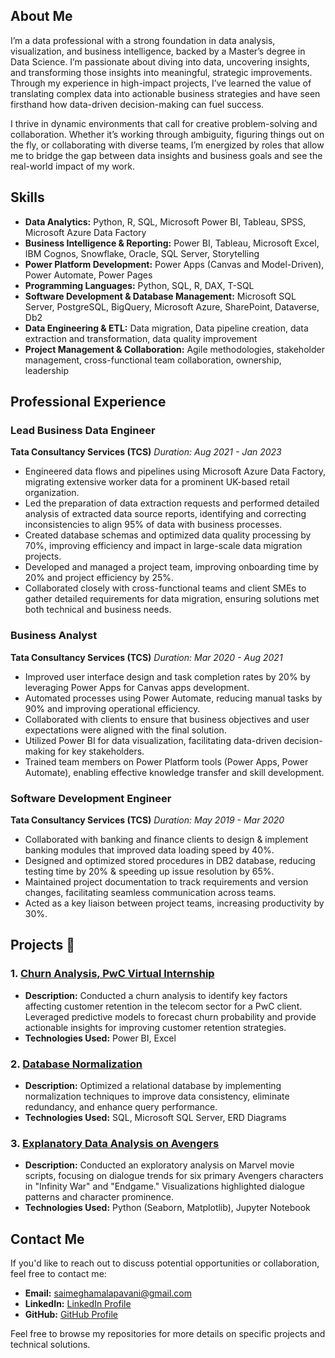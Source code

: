 ## About Me

I’m a data professional with a strong foundation in data analysis, visualization, and business intelligence, backed by a Master’s degree in Data Science. I’m passionate about diving into data, uncovering insights, and transforming those insights into meaningful, strategic improvements. Through my experience in high-impact projects, I’ve learned the value of translating complex data into actionable business strategies and have seen firsthand how data-driven decision-making can fuel success.

I thrive in dynamic environments that call for creative problem-solving and collaboration. Whether it’s working through ambiguity, figuring things out on the fly, or collaborating with diverse teams, I’m energized by roles that allow me to bridge the gap between data insights and business goals and see the real-world impact of my work.


## Skills

- **Data Analytics:** Python, R, SQL, Microsoft Power BI, Tableau, SPSS, Microsoft Azure Data Factory
- **Business Intelligence & Reporting:** Power BI, Tableau, Microsoft Excel, IBM Cognos, Snowflake, Oracle, SQL Server, Storytelling
- **Power Platform Development:** Power Apps (Canvas and Model-Driven), Power Automate, Power Pages
- **Programming Languages:** Python, SQL, R, DAX, T-SQL
- **Software Development & Database Management:** Microsoft SQL Server, PostgreSQL, BigQuery, Microsoft Azure, SharePoint, Dataverse, Db2
- **Data Engineering & ETL:** Data migration, Data pipeline creation, data extraction and transformation, data quality improvement
- **Project Management & Collaboration:** Agile methodologies, stakeholder management, cross-functional team collaboration, ownership, leadership

## Professional Experience

### Lead Business Data Engineer  
**Tata Consultancy Services (TCS)**
*Duration: Aug 2021 - Jan 2023*

- Engineered data flows and pipelines using Microsoft Azure Data Factory, migrating extensive worker data for a prominent UK-based retail organization.
- Led the preparation of data extraction requests and performed detailed analysis of extracted data source reports, identifying and correcting inconsistencies to align 95% of data with business processes.
- Created database schemas and optimized data quality processing by 70%, improving efficiency and impact in large-scale data migration projects.
- Developed and managed a project team, improving onboarding time by 20% and project efficiency by 25%.
- Collaborated closely with cross-functional teams and client SMEs to gather detailed requirements for data migration, ensuring solutions met both technical and business needs.


### Business Analyst  
**Tata Consultancy Services (TCS)**
*Duration: Mar 2020 - Aug 2021*

- Improved user interface design and task completion rates by 20% by leveraging Power Apps for Canvas apps development.
- Automated processes using Power Automate, reducing manual tasks by 90% and improving operational efficiency.
- Collaborated with clients to ensure that business objectives and user expectations were aligned with the final solution.
- Utilized Power BI for data visualization, facilitating data-driven decision-making for key stakeholders.
- Trained team members on Power Platform tools (Power Apps, Power Automate), enabling effective knowledge transfer and skill development.

### Software Development Engineer  
**Tata Consultancy Services (TCS)**
*Duration: May 2019 - Mar 2020*

- Collaborated with banking and finance clients to design & implement banking modules that improved data loading speed by 40%.
- Designed and optimized stored procedures in DB2 database, reducing testing time by 20% & speeding up issue resolution by 65%.
- Maintained project documentation to track requirements and version changes, facilitating seamless communication across teams.
- Acted as a key liaison between project teams, increasing productivity by 30%.

## Projects 🌟

### 1. **[Churn Analysis, PwC Virtual Internship](https://github.com/Megness6/PwC-Churn-Analysis/blob/7f1c0a9e71fa19b7eca37bbbb5e7059e9995bb1b/Task%203%20-%20Churn%20Analysis%20Dashboard.pdf)**
- **Description:** Conducted a churn analysis to identify key factors affecting customer retention in the telecom sector for a PwC client. Leveraged predictive models to forecast churn probability and provide actionable insights for improving customer retention strategies.
- **Technologies Used:** Power BI, Excel

### 2. **[Database Normalization](https://github.com/Megness6/Database-Normalization/blob/7fd4233c669c2f26ba4b11b71b8fc2976d43bfe1/mini%20project%202/mini_project2.py)**
- **Description:** Optimized a relational database by implementing normalization techniques to improve data consistency, eliminate redundancy, and enhance query performance.
- **Technologies Used:** SQL, Microsoft SQL Server, ERD Diagrams

### 3. **[Explanatory Data Analysis on Avengers](https://github.com/Megness6/EDA-on-Marvel/blob/ef38c76f5d16aa21605df4e86b8dea60410e1344/EDA%20on%20Marvel.ipynb)**
- **Description:** Conducted an exploratory analysis on Marvel movie scripts, focusing on dialogue trends for six primary Avengers characters in "Infinity War" and "Endgame." Visualizations highlighted dialogue patterns and character prominence.
- **Technologies Used:** Python (Seaborn, Matplotlib), Jupyter Notebook

## Contact Me

If you'd like to reach out to discuss potential opportunities or collaboration, feel free to contact me:

- **Email:** [saimeghamalapavani@gmail.com](mailto:saimeghamalapavani@gmail.com)
- **LinkedIn:** [LinkedIn Profile](https://www.linkedin.com/in/meghamala-pavani/)
- **GitHub:** [GitHub Profile](https://github.com/Megness6)

Feel free to browse my repositories for more details on specific projects and technical solutions.
